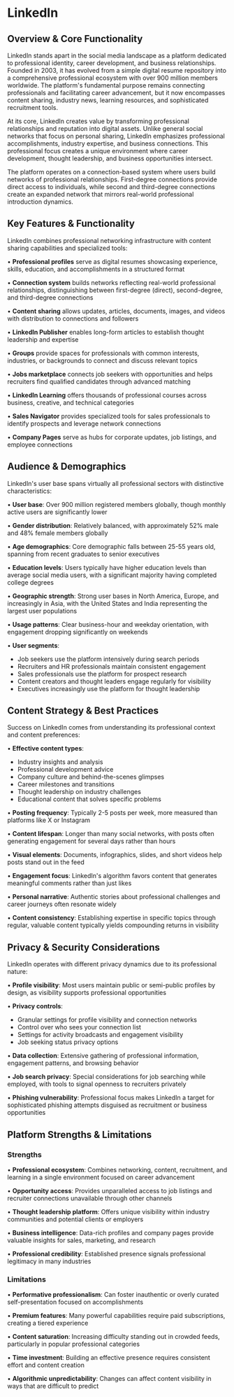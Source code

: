 # LinkedIn

## Overview & Core Functionality

LinkedIn stands apart in the social media landscape as a platform dedicated to professional identity, career development, and business relationships. Founded in 2003, it has evolved from a simple digital resume repository into a comprehensive professional ecosystem with over 900 million members worldwide. The platform's fundamental purpose remains connecting professionals and facilitating career advancement, but it now encompasses content sharing, industry news, learning resources, and sophisticated recruitment tools.

At its core, LinkedIn creates value by transforming professional relationships and reputation into digital assets. Unlike general social networks that focus on personal sharing, LinkedIn emphasizes professional accomplishments, industry expertise, and business connections. This professional focus creates a unique environment where career development, thought leadership, and business opportunities intersect.

The platform operates on a connection-based system where users build networks of professional relationships. First-degree connections provide direct access to individuals, while second and third-degree connections create an expanded network that mirrors real-world professional introduction dynamics.

## Key Features & Functionality

LinkedIn combines professional networking infrastructure with content sharing capabilities and specialized tools:

• **Professional profiles** serve as digital resumes showcasing experience, skills, education, and accomplishments in a structured format

• **Connection system** builds networks reflecting real-world professional relationships, distinguishing between first-degree (direct), second-degree, and third-degree connections

• **Content sharing** allows updates, articles, documents, images, and videos with distribution to connections and followers

• **LinkedIn Publisher** enables long-form articles to establish thought leadership and expertise

• **Groups** provide spaces for professionals with common interests, industries, or backgrounds to connect and discuss relevant topics

• **Jobs marketplace** connects job seekers with opportunities and helps recruiters find qualified candidates through advanced matching

• **LinkedIn Learning** offers thousands of professional courses across business, creative, and technical categories

• **Sales Navigator** provides specialized tools for sales professionals to identify prospects and leverage network connections

• **Company Pages** serve as hubs for corporate updates, job listings, and employee connections

## Audience & Demographics

LinkedIn's user base spans virtually all professional sectors with distinctive characteristics:

• **User base**: Over 900 million registered members globally, though monthly active users are significantly lower

• **Gender distribution**: Relatively balanced, with approximately 52% male and 48% female members globally

• **Age demographics**: Core demographic falls between 25-55 years old, spanning from recent graduates to senior executives

• **Education levels**: Users typically have higher education levels than average social media users, with a significant majority having completed college degrees

• **Geographic strength**: Strong user bases in North America, Europe, and increasingly in Asia, with the United States and India representing the largest user populations

• **Usage patterns**: Clear business-hour and weekday orientation, with engagement dropping significantly on weekends

• **User segments**: 
  - Job seekers use the platform intensively during search periods
  - Recruiters and HR professionals maintain consistent engagement
  - Sales professionals use the platform for prospect research
  - Content creators and thought leaders engage regularly for visibility
  - Executives increasingly use the platform for thought leadership

## Content Strategy & Best Practices

Success on LinkedIn comes from understanding its professional context and content preferences:

• **Effective content types**:
  - Industry insights and analysis
  - Professional development advice
  - Company culture and behind-the-scenes glimpses
  - Career milestones and transitions
  - Thought leadership on industry challenges
  - Educational content that solves specific problems

• **Posting frequency**: Typically 2-5 posts per week, more measured than platforms like X or Instagram

• **Content lifespan**: Longer than many social networks, with posts often generating engagement for several days rather than hours

• **Visual elements**: Documents, infographics, slides, and short videos help posts stand out in the feed

• **Engagement focus**: LinkedIn's algorithm favors content that generates meaningful comments rather than just likes

• **Personal narrative**: Authentic stories about professional challenges and career journeys often resonate widely

• **Content consistency**: Establishing expertise in specific topics through regular, valuable content typically yields compounding returns in visibility

## Privacy & Security Considerations

LinkedIn operates with different privacy dynamics due to its professional nature:

• **Profile visibility**: Most users maintain public or semi-public profiles by design, as visibility supports professional opportunities

• **Privacy controls**:
  - Granular settings for profile visibility and connection networks
  - Control over who sees your connection list
  - Settings for activity broadcasts and engagement visibility
  - Job seeking status privacy options

• **Data collection**: Extensive gathering of professional information, engagement patterns, and browsing behavior

• **Job search privacy**: Special considerations for job searching while employed, with tools to signal openness to recruiters privately

• **Phishing vulnerability**: Professional focus makes LinkedIn a target for sophisticated phishing attempts disguised as recruitment or business opportunities

## Platform Strengths & Limitations

### Strengths

• **Professional ecosystem**: Combines networking, content, recruitment, and learning in a single environment focused on career advancement

• **Opportunity access**: Provides unparalleled access to job listings and recruiter connections unavailable through other channels

• **Thought leadership platform**: Offers unique visibility within industry communities and potential clients or employers

• **Business intelligence**: Data-rich profiles and company pages provide valuable insights for sales, marketing, and research

• **Professional credibility**: Established presence signals professional legitimacy in many industries

### Limitations

• **Performative professionalism**: Can foster inauthentic or overly curated self-presentation focused on accomplishments

• **Premium features**: Many powerful capabilities require paid subscriptions, creating a tiered experience

• **Content saturation**: Increasing difficulty standing out in crowded feeds, particularly in popular professional categories

• **Time investment**: Building an effective presence requires consistent effort and content creation

• **Algorithmic unpredictability**: Changes can affect content visibility in ways that are difficult to predict
